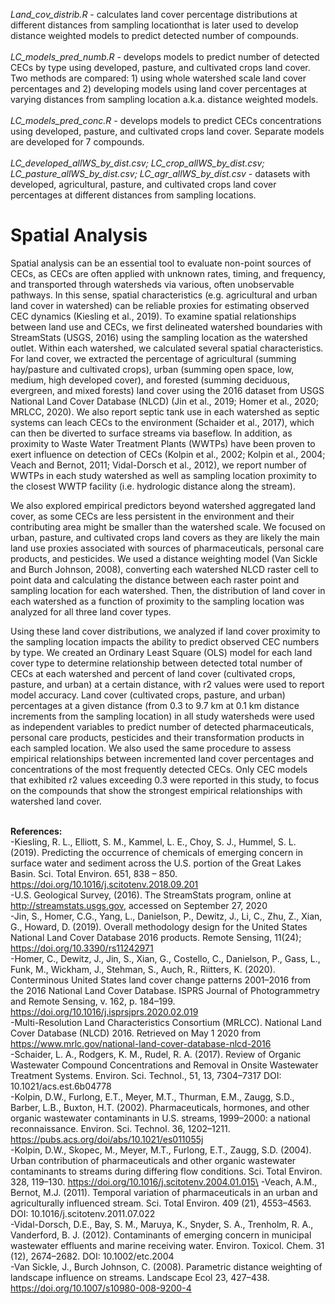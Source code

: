 *Land_cov_distrib.R* - calculates land cover percentage distributions at different distances from sampling locationthat is later used to develop distance weighted 
models to predict detected number of compounds.\
\
*LC_models_pred_numb.R* - develops models to predict number of detected CECs by type using developed, pasture, and cultivated crops land cover. Two methods are compared: 1) using whole watershed scale land cover percentages and 2) developing models using land cover percentages at varying distances from sampling location a.k.a. distance weighted models. \
\
*LC_models_pred_conc.R* - develops models to predict CECs concentrations using developed, pasture, and cultivated crops land cover. Separate models are developed for 7 compounds.\
\
*LC_developed_allWS_by_dist.csv; LC_crop_allWS_by_dist.csv; LC_pasture_allWS_by_dist.csv; LC_agr_allWS_by_dist.csv* - datasets with developed, agricultural, pasture, and cultivated crops land cover percentages at different distances from sampling locations.

# Spatial Analysis

Spatial analysis can be an essential tool to evaluate non-point sources of CECs, as CECs are often applied with unknown rates, timing, and frequency, and transported 
through watersheds via various, often unobservable pathways. In this sense, spatial characteristics (e.g. agricultural and urban land cover in watershed) can be reliable
proxies for estimating observed CEC dynamics (Kiesling et al., 2019). To examine spatial relationships between land use and CECs, we first delineated watershed 
boundaries with StreamStats (USGS, 2016) using the sampling location as the watershed outlet. Within each watershed, we calculated several spatial characteristics. For 
land cover, we extracted the percentage of agricultural (summing hay/pasture and cultivated crops), urban (summing open space, low, medium, high developed cover), and 
forested (summing deciduous, evergreen, and mixed forests) land cover using the 2016 dataset from USGS National Land Cover Database (NLCD) (Jin et al., 2019; Homer et 
al., 2020; MRLCC, 2020). We also report septic tank use in each watershed as septic systems can leach CECs to the environment (Schaider et al., 2017), which can then be 
diverted to surface streams via baseflow. In addition, as proximity to Waste Water Treatment Plants (WWTPs) have been proven to exert influence on detection of CECs (Kolpin et al., 2002; Kolpin et 
al., 2004; Veach and Bernot, 2011; Vidal-Dorsch et al., 2012), we report number of WWTPs in each study watershed as well as sampling location proximity to the closest 
WWTP facility (i.e. hydrologic distance along the stream). 

We also explored empirical predictors beyond watershed aggregated land cover, as some CECs are less persistent in the environment and their contributing area might be 
smaller than the watershed scale. We focused on urban, pasture, and cultivated crops land covers as they are likely the main land use proxies associated with sources of 
pharmaceuticals, personal care products, and pesticides. We used a distance weighting model (Van Sickle and Burch Johnson, 2008), converting each watershed NLCD raster
cell to point data and calculating the distance between each raster point and sampling location for each watershed. Then, the distribution of land cover in each 
watershed as a function of proximity to the sampling location was analyzed for all three land cover types.  

Using these land cover distributions, we analyzed if land cover proximity to the sampling location impacts the ability to predict observed CEC numbers by type. We 
created an Ordinary Least Square (OLS) model for each land cover type to determine relationship between detected total number of CECs at each watershed and percent of 
land cover (cultivated crops, pasture, and urban) at a certain distance, with r2 values were used to report model accuracy. Land cover (cultivated crops, pasture, and 
urban) percentages at a given distance (from 0.3 to 9.7 km at 0.1 km distance increments from the sampling location) in all study watersheds were used as independent 
variables to predict number of detected pharmaceuticals, personal care products, pesticides and their transformation products in each sampled location. We also used the 
same procedure to assess empirical relationships between incremented land cover percentages and concentrations of the most frequently detected CECs. Only CEC models 
that exhibited r2 values exceeding 0.3 were reported in this study, to focus on the compounds that show the strongest empirical relationships with watershed land cover.

\
**References:** \
-Kiesling, R. L., Elliott, S. M., Kammel, L. E., Choy, S. J., Hummel, S. L. (2019). Predicting the occurrence of chemicals of emerging concern in surface water and sediment across the U.S. portion of the Great Lakes Basin. Sci. Total Environ. 651, 838 – 850. https://doi.org/10.1016/j.scitotenv.2018.09.201 \
-U.S. Geological Survey, (2016). The StreamStats program, online at http://streamstats.usgs.gov, accessed on September 27, 2020 \
-Jin, S., Homer, C.G., Yang, L., Danielson, P., Dewitz, J., Li, C., Zhu, Z., Xian, G., Howard, D. (2019). Overall methodology design for the United States National Land Cover Database 2016 products. Remote Sensing, 11(24); https://doi.org/10.3390/rs11242971 \
-Homer, C., Dewitz, J., Jin, S., Xian, G., Costello, C., Danielson, P., Gass, L., Funk, M., Wickham, J., Stehman, S., Auch, R., Riitters, K. (2020). Conterminous United States land cover change patterns 2001–2016 from the 2016 National Land Cover Database. ISPRS Journal of Photogrammetry and Remote Sensing, v. 162, p. 184–199. https://doi.org/10.1016/j.isprsjprs.2020.02.019 \
-Multi-Resolution Land Characteristics Consortium (MRLCC). National Land Cover Database (NLCD) 2016. Retrieved on May 1 2020 from https://www.mrlc.gov/national-land-cover-database-nlcd-2016 \
-Schaider, L. A., Rodgers, K. M., Rudel, R. A. (2017). Review of Organic Wastewater Compound Concentrations and Removal in Onsite Wastewater Treatment Systems. Environ. Sci. Technol., 51, 13, 7304–7317 DOI: 10.1021/acs.est.6b04778 \
-Kolpin, D.W., Furlong, E.T., Meyer, M.T., Thurman, E.M., Zaugg, S.D., Barber, L.B., Buxton, H.T. (2002). Pharmaceuticals, hormones, and other organic wastewater contaminants in U.S. streams, 1999–2000: a national reconnaissance. Environ. Sci. Technol. 36, 1202–1211. https://pubs.acs.org/doi/abs/10.1021/es011055j \
-Kolpin, D.W., Skopec, M., Meyer, M.T., Furlong, E.T., Zaugg, S.D. (2004). Urban contribution of pharmaceuticals and other organic wastewater contaminants to streams during differing flow conditions. Sci. Total Environ. 328, 119–130. https://doi.org/10.1016/j.scitotenv.2004.01.015\
-Veach, A.M., Bernot, M.J. (2011). Temporal variation of pharmaceuticals in an urban and agriculturally influenced stream. Sci. Total Environ. 409 (21), 4553–4563. DOI: 10.1016/j.scitotenv.2011.07.022 \
-Vidal-Dorsch, D.E., Bay, S. M., Maruya, K., Snyder, S. A., Trenholm, R. A., Vanderford, B. J. (2012). Contaminants of emerging concern in municipal wastewater effluents and marine receiving water. Environ. Toxicol. Chem. 31 (12), 2674–2682. DOI: 10.1002/etc.2004 \
-Van Sickle, J., Burch Johnson, C. (2008). Parametric distance weighting of landscape influence on streams. Landscape Ecol 23, 427–438. https://doi.org/10.1007/s10980-008-9200-4 
